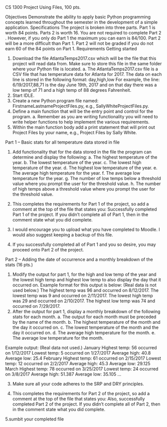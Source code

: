CS 1300 
Project Using Files, 100 pts.

Objectives
Demonstrate the ability to apply basic Python programming concepts learned throughout the semester in the development of a simple application.
Specifications
The project is broken into three parts.
Part 1 is worth 84 points. Parts 2 is worth 16. You are not required to complete Part 2 . However, if you only do Part 1 the maximum you can earn is 84/100. Part 2 will be a more difficult than Part 1. Part 2 will not be graded if you do not earn 60 of the 84 points on Part 1. 
Requirements
Getting started
1.	Download the file AtlantaTemps2017.csv which will be the file that this project will read
data from. Make sure to store this file in the same folder where your Python file is located.
a. The AtlantaTemps2017.csv file is a CSV file that has temperature data for Atlanta for 2017. The data on each line is stored in the following format:
day,high,low 
For example, the line: 6/19/2017,88,71 is the day June 19th, 2017 and on that day there was a low temp of 71 and a high temp of 88 degrees Fahrenheit.
2.	Start IDLE.
3.	Create a new Python program file named: FirstnameLastnameProjectFiles.py, e.g.,
SallyWhiteProjectFiles.py.
4.	Define a main function that will be the entry point and control for the program.
a. Remember as you are writing functionality you will need to write helper functions to help implement the various requirements.
5.	Within the main function body add a print statement that will print out Project Files by your name, e.g., Project Files by Sally White.

Part 1 – Basic stats for all temperature data stored in file
1. Add functionality that for the data stored in the file the program can determine and display the following:
a. The highest temperature of the year.
b. The lowest temperature of the year.
c. The lowest high temperature of the year.
d. The highest low temperature of the year.
e. The average high temperature for the year.
f. The average low temperature for the year.
g. The number of low temps below a threshold value where you prompt the user for the threshold value.
h. The number of high temps above a threshold value where you prompt the user for the threshold value.

2. This completes the requirements for Part 1 of the project, so add a comment at the top of the
file that states you: Successfully completed Part 1 of the project. If you didn’t complete
all of Part 1, then in the comment state what you did complete.

3. I would encourage you to upload what you have completed to Moodle. I would also suggest keeping a backup of this file.

4. If you successfully completed all of Part 1 and you so desire, you may proceed onto Part 2 of
the project.

Part 2 – Adding the date of occurrence and a monthly breakdown of the stats (16 pts.)
1. Modify the output for part 1, for the high and low temp of the year and the lowest high temp and highest low temp to also display the day that it occurred on.
Example format for this output is below: (Real data is not used below.)
The highest temp was 96 and occurred on 8/12/2017.
The lowest temp was 9 and occurred on 2/11/2017.
The lowest high temp was 29 and occurred on 2/10/2017.
The highest low temp was 74 and occurred on 7/29/2017.
2. After the output for part 1, display a monthly breakdown of the following stats for each month.
a. The output for each month must be preceded by the name of the month.
b. The highest temperature of the month and the day it occurred on.
c. The lowest temperature of the month and the day it occurred on.
d. The average high temperature for the month.
e. The average low temperature for the month.

Example output: (Real data not used.)
January
Highest temp: 56 occurred on 1/12/2017
Lowest temp: 5 occurred on 1/27/2017
Average high: 40.8
Average low: 25.4
February
Highest temp: 61 occurred on 2/15/2017
Lowest temp: 12 occurred on 2/2/2017
Average high: 45.3
Average low: 29.125
March
Highest temp: 78 occurred on 3/25/2017
Lowest temp: 24 occurred on 3/8/2017
Average high: 51.387
Average low: 35.105
…

3. Make sure all your code adheres to the SRP and DRY principles.

4. This completes the requirements for Part 2 of the project, so add a comment at the top of the file that states you: Also, successfully completed Part 2 of the project. If you didn’t complete all of Part 2, then in the comment state what you did complete.

5.sumbit your completed file


